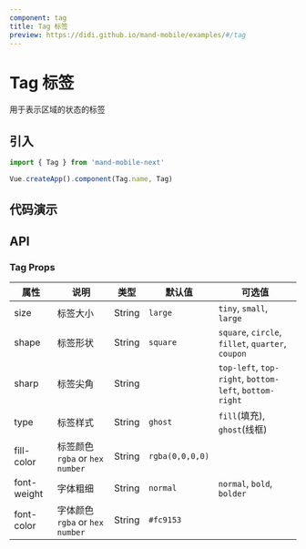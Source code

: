 ```yaml
---
component: tag
title: Tag 标签
preview: https://didi.github.io/mand-mobile/examples/#/tag
---
```


# Tag 标签

用于表示区域的状态的标签

## 引入

```javascript
import { Tag } from 'mand-mobile-next'

Vue.createApp().component(Tag.name, Tag)
```

## 代码演示

<demo-wrapper
  src="src/packages/tag/demo"
/>

<style>
  .demo-wrapper .md-tag {
    position: relative;
  }
</style>

## API

### Tag Props

|属性 | 说明 | 类型 | 默认值 |可选值|
|----|-----|------|------|------|
|size|标签大小|String|`large`|`tiny`, `small`, `large`|
|shape|标签形状|String|`square`|`square`, `circle`, `fillet`, `quarter`, `coupon`|
|sharp|标签尖角|String| |`top-left`, `top-right`, `bottom-left`, `bottom-right`|
|type|标签样式|String|`ghost`|`fill`(填充), `ghost`(线框)|
|fill-color|标签颜色`rgba` or `hex number`|String|`rgba(0,0,0,0)`| |
|font-weight|字体粗细|String|`normal`|`normal`, `bold`, `bolder`|
|font-color|字体颜色`rgba` or `hex number`|String|`#fc9153`| |
